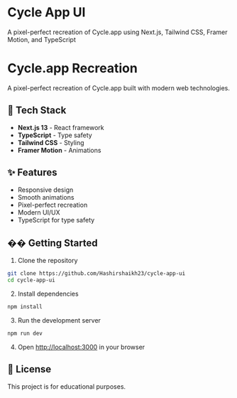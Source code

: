 # Cycle App UI
A pixel-perfect recreation of Cycle.app using Next.js, Tailwind CSS, Framer Motion, and TypeScript

# Cycle.app Recreation

A pixel-perfect recreation of Cycle.app built with modern web technologies.

## 🚀 Tech Stack

- **Next.js 13** - React framework
- **TypeScript** - Type safety
- **Tailwind CSS** - Styling
- **Framer Motion** - Animations

## ✨ Features

- Responsive design
- Smooth animations
- Pixel-perfect recreation
- Modern UI/UX
- TypeScript for type safety

## ��️ Getting Started

1. Clone the repository
```bash
git clone https://github.com/Hashirshaikh23/cycle-app-ui
cd cycle-app-ui
```

2. Install dependencies
```bash
npm install
```

3. Run the development server
```bash
npm run dev
```

4. Open [http://localhost:3000](http://localhost:3000) in your browser


## 📄 License

This project is for educational purposes.

